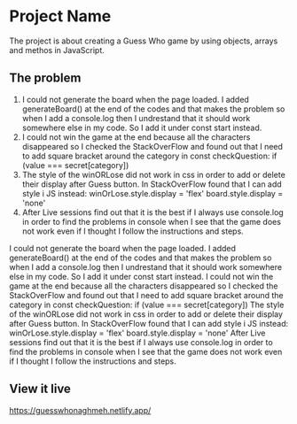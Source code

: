 # Project Name

The project is about creating a Guess Who game by using objects, arrays and methos in JavaScript.

## The problem

1. I could not generate the board when the page loaded. I added generateBoard() at the end of the codes and that makes the problem so when I add a console.log then I undrestand that it should work somewhere else in my code. So I add it under const start instead.
2. I could not win the game at the end because all the characters disappeared so I checked the StackOverFlow and found out that I need to add square bracket around the category in const checkQuestion:  if (value === secret[category])
3. The style of the winORLose did not work in css in order to add or delete their display after Guess button. In StackOverFlow found that I can add style i JS instead: winOrLose.style.display = 'flex'
board.style.display = 'none'
4. After Live sessions find out that it is the best if I always use console.log in order to find the problems in console when I see that the game does not work even if I thought I follow the instructions and steps.

I could not generate the board when the page loaded. I added generateBoard() at the end of the codes and that makes the problem so when I add a console.log then I undrestand that it should work somewhere else in my code. So I add it under const start instead.
I could not win the game at the end because all the characters disappeared so I checked the StackOverFlow and found out that I need to add square bracket around the category in const checkQuestion: if (value === secret[category])
The style of the winORLose did not work in css in order to add or delete their display after Guess button. In StackOverFlow found that I can add style i JS instead: winOrLose.style.display = 'flex' board.style.display = 'none'
After Live sessions find out that it is the best if I always use console.log in order to find the problems in console when I see that the game does not work even if I thought I follow the instructions and steps.


## View it live

https://guesswhonaghmeh.netlify.app/